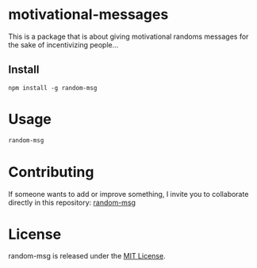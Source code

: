 
# motivational-messages

This is a package that is about giving motivational randoms messages for the sake of incentivizing people...

## Install

```npm
npm install -g random-msg
```

# Usage

```bash
random-msg
```

# Contributing
If someone wants to add or improve something, I invite you to collaborate directly in this repository: [random-msg](https://github.com/V11Playko/random-messages)

# License
random-msg is released under the [MIT License](https://opensource.org/licenses/MIT).
